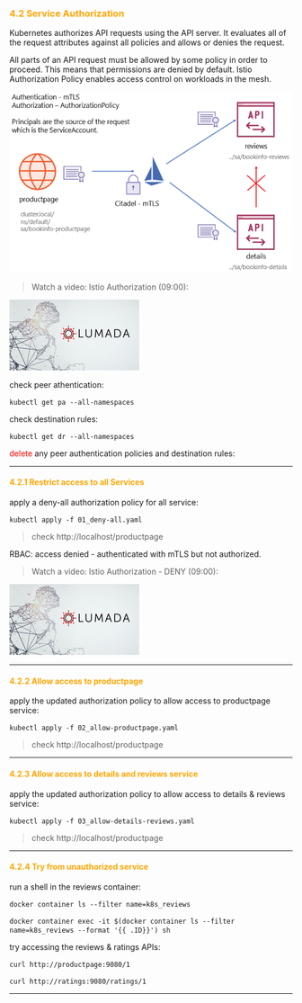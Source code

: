 ### <font color='orange'> 4.2 Service Authorization </font>
Kubernetes authorizes API requests using the API server. It evaluates all of the request attributes against all policies and allows or denies the request.  

All parts of an API request must be allowed by some policy in order to proceed. This means that permissions are denied by default.
Istio Authorization Policy enables access control on workloads in the mesh.

![Istio - Authorization](./img/bookinfo-authorization.png)

> Watch a video: Istio Authorization (09:00):  

[![Istio Authorization](./img/lumada.png)](https://youtu.be/j3Mz0LS5U2s "istio authorization")

check peer athentication:
```
kubectl get pa --all-namespaces
```
check destination rules:
```
kubectl get dr --all-namespaces
```

<font color="red"> delete </font>any peer authentication policies and destination rules:




---

#### <font color='orange'> 4.2.1 Restrict access to all Services </font>
apply a deny-all authorization policy for all service:
```
kubectl apply -f 01_deny-all.yaml
```

> check http://localhost/productpage  

RBAC: access denied - authenticated with mTLS but not authorized.  

> Watch a video: Istio Authorization - DENY (09:00):  

[![Istio Authorization - DENY ALL](./img/lumada.png)](https://youtu.be/j3Mz0LS5U2s "istio authorization")

---

#### <font color='orange'>4.2.2 Allow access to productpage </font>
apply the updated authorization policy to allow access to productpage service:
```
kubectl apply -f 02_allow-productpage.yaml
```
> check http://localhost/productpage  

---

#### <font color='orange'>4.2.3 Allow access to details and reviews service </font>
apply the updated authorization policy to allow access to details & reviews service:
```
kubectl apply -f 03_allow-details-reviews.yaml
```
> check http://localhost/productpage  

---

#### <font color='orange'> 4.2.4 Try from unauthorized service </font>
run a shell in the reviews container:
```
docker container ls --filter name=k8s_reviews
```
```
docker container exec -it $(docker container ls --filter name=k8s_reviews --format '{{ .ID}}') sh
```
try accessing the reviews & ratings APIs:
```
curl http://productpage:9080/1
```
```
curl http://ratings:9080/ratings/1
```
---